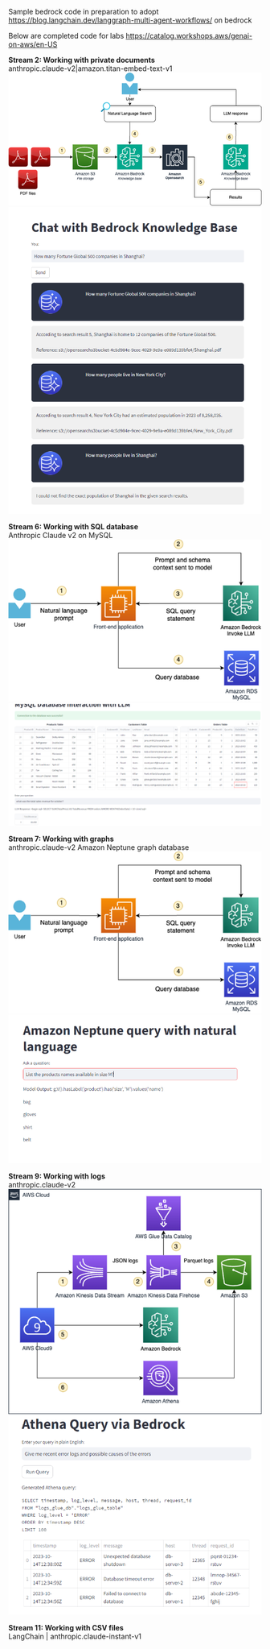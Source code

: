 Sample bedrock code in preparation to adopt https://blog.langchain.dev/langgraph-multi-agent-workflows/ on bedrock

Below are completed code for labs https://catalog.workshops.aws/genai-on-aws/en-US

**Stream 2: Working with private documents**  
anthropic.claude-v2|amazon.titan-embed-text-v1
![alt text](image-stream2.png)
![alt text](image-stream2-demo.png)

**Stream 6: Working with SQL database**  
Anthropic Claude v2 on MySQL
![alt text](image-stream6.png)
![alt text](image-stream6-demo.png)

**Stream 7: Working with graphs**  
anthropic.claude-v2
Amazon Neptune graph database
![alt text](image-stream7.png)
![alt text](image-stream7-demo.png)

**Stream 9: Working with logs**  
anthropic.claude-v2
![alt text](image-stream9.png)
![alt text](image-stream9-demo.png)

**Stream 11: Working with CSV files**  
LangChain | anthropic.claude-instant-v1
